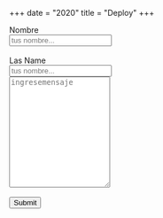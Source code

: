 +++
date = "2020"
title = "Deploy"
+++

<form action="/gracias" methon="post" name="Contact" netlify>
     <label for="fName">Nombre</label>
     <br>
     <input type="text" id="fname" name="firstname" placeholder="tus nombre...">
     <br>
     <br>
     <label for="lname">Las Name</label>
     <br>
     <input type="text" id="lname" name="lastname" placeholder="tus nombre...">
     <br>
     <textarea id="message" name="message" placeholder="ingresemensaje" style="height: 200px"></textarea>
     <br>
     <br>
     <input type="submit" value="Submit" style=""> 
</form>